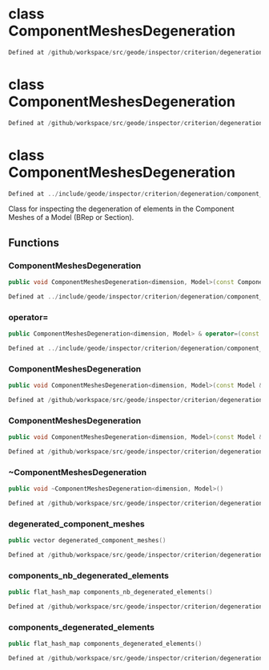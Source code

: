 # class ComponentMeshesDegeneration

```cpp
Defined at /github/workspace/src/geode/inspector/criterion/degeneration/component_meshes_degeneration.cpp#315
```

# class ComponentMeshesDegeneration

```cpp
Defined at /github/workspace/src/geode/inspector/criterion/degeneration/component_meshes_degeneration.cpp#313
```

# class ComponentMeshesDegeneration

```cpp
Defined at ../include/geode/inspector/criterion/degeneration/component_meshes_degeneration.h#53
```

 Class for inspecting the degeneration of elements in the Component Meshes of a Model (BRep or Section).



## Functions

### ComponentMeshesDegeneration

```cpp
public void ComponentMeshesDegeneration<dimension, Model>(const ComponentMeshesDegeneration<dimension, Model> & )
```

```cpp
Defined at ../include/geode/inspector/criterion/degeneration/component_meshes_degeneration.h#55
```

### operator=

```cpp
public ComponentMeshesDegeneration<dimension, Model> & operator=(const ComponentMeshesDegeneration<dimension, Model> & )
```

```cpp
Defined at ../include/geode/inspector/criterion/degeneration/component_meshes_degeneration.h#55
```

### ComponentMeshesDegeneration

```cpp
public void ComponentMeshesDegeneration<dimension, Model>(const Model & model)
```

```cpp
Defined at /github/workspace/src/geode/inspector/criterion/degeneration/component_meshes_degeneration.cpp#271
```

### ComponentMeshesDegeneration

```cpp
public void ComponentMeshesDegeneration<dimension, Model>(const Model & model, bool verbose)
```

```cpp
Defined at /github/workspace/src/geode/inspector/criterion/degeneration/component_meshes_degeneration.cpp#278
```

### ~ComponentMeshesDegeneration

```cpp
public void ~ComponentMeshesDegeneration<dimension, Model>()
```

```cpp
Defined at /github/workspace/src/geode/inspector/criterion/degeneration/component_meshes_degeneration.cpp#285
```

### degenerated_component_meshes

```cpp
public vector degenerated_component_meshes()
```

```cpp
Defined at /github/workspace/src/geode/inspector/criterion/degeneration/component_meshes_degeneration.cpp#291
```

### components_nb_degenerated_elements

```cpp
public flat_hash_map components_nb_degenerated_elements()
```

```cpp
Defined at /github/workspace/src/geode/inspector/criterion/degeneration/component_meshes_degeneration.cpp#298
```

### components_degenerated_elements

```cpp
public flat_hash_map components_degenerated_elements()
```

```cpp
Defined at /github/workspace/src/geode/inspector/criterion/degeneration/component_meshes_degeneration.cpp#305
```



